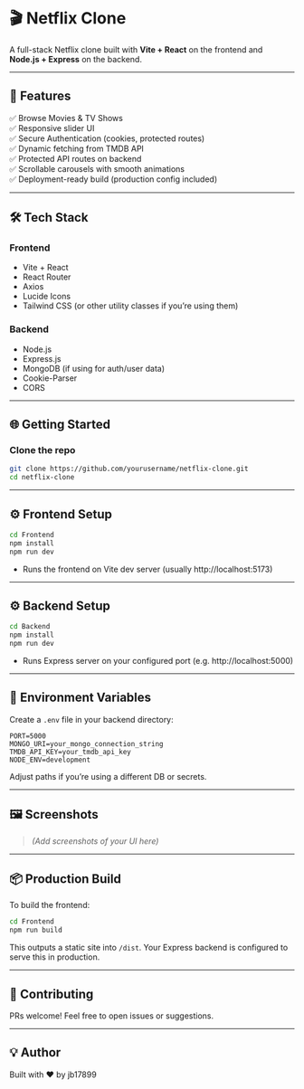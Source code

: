 # 🎬 Netflix Clone

A full-stack Netflix clone built with **Vite + React** on the frontend and **Node.js + Express** on the backend.

---

## 🚀 Features

✅ Browse Movies & TV Shows  
✅ Responsive slider UI  
✅ Secure Authentication (cookies, protected routes)  
✅ Dynamic fetching from TMDB API  
✅ Protected API routes on backend  
✅ Scrollable carousels with smooth animations  
✅ Deployment-ready build (production config included)

---

## 🛠️ Tech Stack

### Frontend
- Vite + React
- React Router
- Axios
- Lucide Icons
- Tailwind CSS (or other utility classes if you’re using them)

### Backend
- Node.js
- Express.js
- MongoDB (if using for auth/user data)
- Cookie-Parser
- CORS

---

## 🌐 Getting Started

### Clone the repo

```bash
git clone https://github.com/yourusername/netflix-clone.git
cd netflix-clone
```

---

## ⚙️ Frontend Setup

```bash
cd Frontend
npm install
npm run dev
```

- Runs the frontend on Vite dev server (usually http://localhost:5173)

---

## ⚙️ Backend Setup

```bash
cd Backend
npm install
npm run dev
```

- Runs Express server on your configured port (e.g. http://localhost:5000)

---

## 🌟 Environment Variables

Create a `.env` file in your backend directory:

```
PORT=5000
MONGO_URI=your_mongo_connection_string
TMDB_API_KEY=your_tmdb_api_key
NODE_ENV=development
```

Adjust paths if you’re using a different DB or secrets.

---

## 🖼️ Screenshots

> _(Add screenshots of your UI here)_

---

## 📦 Production Build

To build the frontend:

```bash
cd Frontend
npm run build
```

This outputs a static site into `/dist`. Your Express backend is configured to serve this in production.

---

## 🤝 Contributing

PRs welcome! Feel free to open issues or suggestions.

---

## 💡 Author

Built with ❤️ by jb17899


